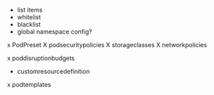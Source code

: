 - list items
- whitelist
- blacklist
- global namespace config?

x PodPreset
X podsecuritypolicies
X storageclasses
X networkpolicies


x poddisruptionbudgets
- customresourcedefinition



x podtemplates
